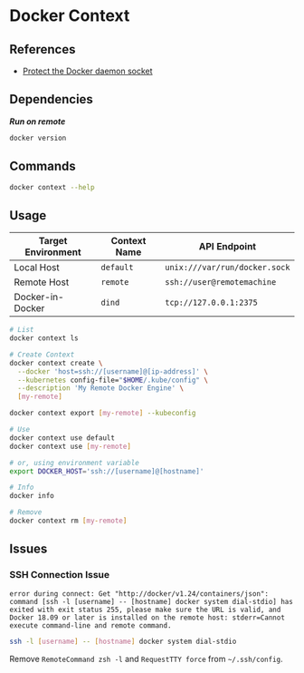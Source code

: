 # Docker Context

## References

- [Protect the Docker daemon socket](https://docs.docker.com/engine/security/protect-access/)

## Dependencies

**_Run on remote_**

```sh
docker version
```

## Commands

```sh
docker context --help
```

## Usage

| Target Environment | Context Name | API Endpoint                  |
| ------------------ | ------------ | ----------------------------- |
| Local Host         | `default`    | `unix:///var/run/docker.sock` |
| Remote Host        | `remote`     | `ssh://user@remotemachine`    |
| Docker-in-Docker   | `dind`       | `tcp://127.0.0.1:2375`        |

```sh
# List
docker context ls

# Create Context
docker context create \
  --docker 'host=ssh://[username]@[ip-address]' \
  --kubernetes config-file="$HOME/.kube/config" \
  --description 'My Remote Docker Engine' \
  [my-remote]

docker context export [my-remote] --kubeconfig

# Use
docker context use default
docker context use [my-remote]

# or, using environment variable
export DOCKER_HOST='ssh://[username]@[hostname]'

# Info
docker info

# Remove
docker context rm [my-remote]
```

## Issues

### SSH Connection Issue

```log
error during connect: Get "http://docker/v1.24/containers/json": command [ssh -l [username] -- [hostname] docker system dial-stdio] has exited with exit status 255, please make sure the URL is valid, and Docker 18.09 or later is installed on the remote host: stderr=Cannot execute command-line and remote command.
```

```sh
ssh -l [username] -- [hostname] docker system dial-stdio
```

Remove `RemoteCommand zsh -l` and `RequestTTY force` from `~/.ssh/config`.
